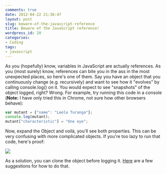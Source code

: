 ```yaml
---
comments: true
date: 2012-04-22 21:36:47
layout: post
slug: beware-of-the-javascript-reference
title: Beware of the JavaScript reference!
wordpress_id: 20
categories:
- Coding
tags:
- javascript
---
```


As you (hopefully) know, variables in JavaScript are actually references. As you (most surely) know, references can bite you in the ass in the most unexpected places, so here's one of them. Say you have an object that you continuously change (e.g. recursively) and want to see how it "evolves" by calling console.log() on it. You would expect to see "snapshots" of the object logged, right? Wrong. For example, try running this code in a console (**Note:** I have only tried this in Chrome, not sure how other browsers behave):

``` javascript
var mutant = {"name": "Leela Turanga"};
console.log(mutant);
mutant["characteristic"] = "One eye";
```

Now, expand the Object and voilà, you'll see both properties. This can be very confusing with more complicated objects. If you're too lazy to run that code, here's proof:

![](http://blog.foghina.com/wp-content/uploads/2012/04/Screenshot-at-2012-04-22-212356.png)

As a solution, you can clone the object before logging it. [Here](http://stackoverflow.com/questions/122102/what-is-the-most-efficient-way-to-clone-a-javascript-object) are a few suggestions for how to do that.
